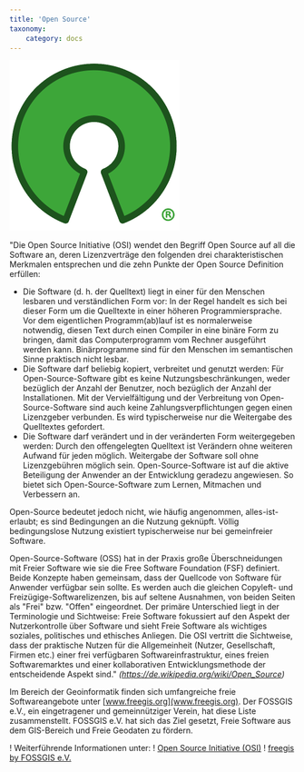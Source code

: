 ```yaml
---
title: 'Open Source'
taxonomy:
    category: docs
---
```

![osi](osi.png)

"Die Open Source Initiative (OSI) wendet den Begriff Open Source auf all die Software an, deren Lizenzverträge den folgenden drei charakteristischen Merkmalen entsprechen und die zehn Punkte der Open Source Definition erfüllen:

* Die Software (d. h. der Quelltext) liegt in einer für den Menschen lesbaren und verständlichen Form vor: In der Regel handelt es sich bei dieser Form um die Quelltexte in einer höheren Programmiersprache. Vor dem eigentlichen Programm(ab)lauf ist es normalerweise notwendig, diesen Text durch einen Compiler in eine binäre Form zu bringen, damit das Computerprogramm vom Rechner ausgeführt werden kann. Binärprogramme sind für den Menschen im semantischen Sinne praktisch nicht lesbar.
* Die Software darf beliebig kopiert, verbreitet und genutzt werden: Für Open-Source-Software gibt es keine Nutzungsbeschränkungen, weder bezüglich der Anzahl der Benutzer, noch bezüglich der Anzahl der Installationen. Mit der Vervielfältigung und der Verbreitung von Open-Source-Software sind auch keine Zahlungsverpflichtungen gegen einen Lizenzgeber verbunden. Es wird typischerweise nur die Weitergabe des Quelltextes gefordert.
* Die Software darf verändert und in der veränderten Form weitergegeben werden: Durch den offengelegten Quelltext ist Verändern ohne weiteren Aufwand für jeden möglich. Weitergabe der Software soll ohne Lizenzgebühren möglich sein. Open-Source-Software ist auf die aktive Beteiligung der Anwender an der Entwicklung geradezu angewiesen. So bietet sich Open-Source-Software zum Lernen, Mitmachen und Verbessern an.

Open-Source bedeutet jedoch nicht, wie häufig angenommen, alles-ist-erlaubt; es sind Bedingungen an die Nutzung geknüpft. Völlig bedingungslose Nutzung existiert typischerweise nur bei gemeinfreier Software.

Open-Source-Software (OSS) hat in der Praxis große Überschneidungen mit Freier Software wie sie die Free Software Foundation (FSF) definiert. Beide Konzepte haben gemeinsam, dass der Quellcode von Software für Anwender verfügbar sein sollte. Es werden auch die gleichen Copyleft- und Freizügige-Softwarelizenzen, bis auf seltene Ausnahmen, von beiden Seiten als "Frei" bzw. "Offen" eingeordnet. Der primäre Unterschied liegt in der Terminologie und Sichtweise: Freie Software fokussiert auf den Aspekt der Nutzerkontrolle über Software und sieht Freie Software als wichtiges soziales, politisches und ethisches Anliegen. Die OSI vertritt die Sichtweise, dass der praktische Nutzen für die Allgemeinheit (Nutzer, Gesellschaft, Firmen etc.) einer frei verfügbaren Softwareinfrastruktur, eines freien Softwaremarktes und einer kollaborativen Entwicklungsmethode der entscheidende Aspekt sind." <cite>(https://de.wikipedia.org/wiki/Open_Source)</cite>

Im Bereich der Geoinformatik finden sich umfangreiche freie Softwareangebote unter [www.freegis.org](www.freegis.org).
Der FOSSGIS e.V., ein eingetragener und gemeinnütziger Verein, hat diese Liste zusammenstellt. FOSSGIS e.V. hat sich das Ziel gesetzt, Freie Software aus dem GIS-Bereich und Freie Geodaten zu fördern.

! Weiterführende Informationen unter:
! [Open Source Initiative (OSI)](https://opensource.org/)
! [freegis by FOSSGIS e.V.](www.freegis.org)
